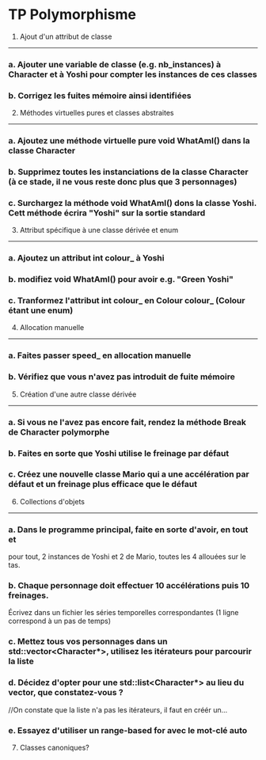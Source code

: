 TP Polymorphisme
================

1) Ajout d'un attribut de classe
---------------------------------

### a. Ajouter une variable de classe (e.g. nb_instances) à Character et à Yoshi pour compter les instances de ces classes

### b. Corrigez les fuites mémoire ainsi identifiées


2) Méthodes virtuelles pures et classes abstraites
----------------------------------------------------

### a. Ajoutez une méthode virtuelle pure void WhatAmI() dans la classe Character

### b. Supprimez toutes les instanciations de la classe Character (à ce stade, il ne vous reste donc plus que 3 personnages)

### c. Surchargez la méthode void WhatAmI() dons la classe Yoshi. Cett méthode écrira "Yoshi" sur la sortie standard


3) Attribut spécifique à une classe dérivée et enum
------------------------------------------------------

### a. Ajoutez un attribut int colour_ à Yoshi

### b. modifiez void WhatAmI() pour avoir e.g. "Green Yoshi"

### c. Tranformez l'attribut int colour_ en Colour colour_ (Colour étant une enum)


4) Allocation manuelle
------------------------

### a. Faites passer speed_ en allocation manuelle

### b. Vérifiez que vous n'avez pas introduit de fuite mémoire


5) Création d'une autre classe dérivée
-----------------------------------------

### a. Si vous ne l'avez pas encore fait, rendez la méthode Break de Character polymorphe

### b. Faites en sorte que Yoshi utilise le freinage par défaut

### c. Créez une nouvelle classe Mario qui a une accélération par défaut et un freinage plus efficace que le défaut


6) Collections d'objets
--------------------------

### a. Dans le programme principal, faite en sorte d'avoir, en tout et 
pour tout, 2 instances de Yoshi et 2 de Mario, toutes les 4 allouées sur le tas.

### b. Chaque personnage doit effectuer 10 accélérations puis 10 freinages. 
Écrivez dans un fichier les séries temporelles correspondantes (1 ligne correspond à un pas de temps)

### c. Mettez tous vos personnages dans un std::vector<Character*>, utilisez les itérateurs pour parcourir la liste

### d. Décidez d'opter pour une std::list<Character*> au lieu du vector, que constatez-vous ?
//On constate que la liste n'a pas les itérateurs, il faut en créér un...

### e. Essayez d'utiliser un range-based for avec le mot-clé auto

7) Classes canoniques?
